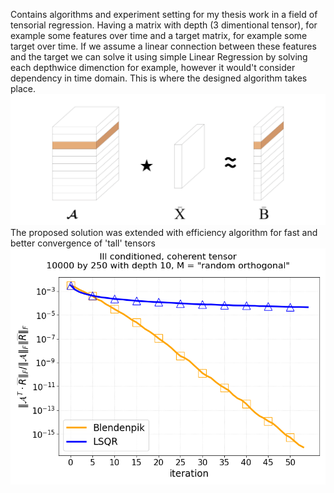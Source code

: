 Contains algorithms and experiment setting for my thesis work in a field of tensorial regression. Having a matrix with depth (3 dimentional tensor), for example some features over time and a target matrix, for example some target over time.
If we assume a linear connection between these features and the target we can solve it using simple Linear Regression by solving each depthwice dimenction for example, however it would't consider dependency in time domain. This is where the 
designed algorithm takes place.
![Tensoriaml Regressopn](https://github.com/AnnPike/star-tensor-regression/blob/master/2-1.png)
The proposed solution was extended with efficiency algorithm for fast and better convergence of 'tall' tensors
![Efficient solution](https://github.com/AnnPike/star-tensor-regression/blob/master/blendenpik_ill_coh.png)
